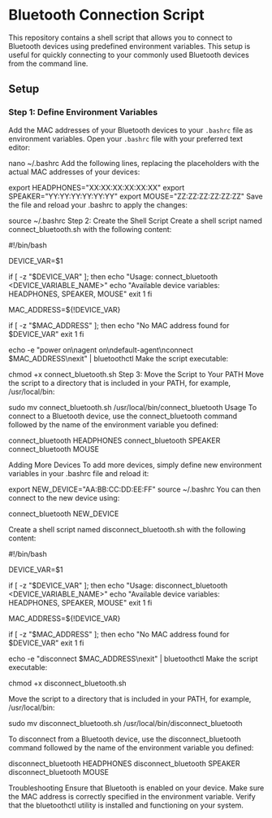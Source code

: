# Bluetooth Connection Script

This repository contains a shell script that allows you to connect to Bluetooth devices using predefined environment variables. This setup is useful for quickly connecting to your commonly used Bluetooth devices from the command line.

## Setup

### Step 1: Define Environment Variables

Add the MAC addresses of your Bluetooth devices to your `.bashrc` file as environment variables. Open your `.bashrc` file with your preferred text editor:

nano ~/.bashrc
Add the following lines, replacing the placeholders with the actual MAC addresses of your devices:


export HEADPHONES="XX:XX:XX:XX:XX:XX"
export SPEAKER="YY:YY:YY:YY:YY:YY"
export MOUSE="ZZ:ZZ:ZZ:ZZ:ZZ:ZZ"
Save the file and reload your .bashrc to apply the changes:

source ~/.bashrc
Step 2: Create the Shell Script
Create a shell script named connect_bluetooth.sh with the following content:

#!/bin/bash

DEVICE_VAR=$1

if [ -z "$DEVICE_VAR" ]; then
  echo "Usage: connect_bluetooth <DEVICE_VARIABLE_NAME>"
  echo "Available device variables: HEADPHONES, SPEAKER, MOUSE"
  exit 1
fi

MAC_ADDRESS=${!DEVICE_VAR}

if [ -z "$MAC_ADDRESS" ]; then
  echo "No MAC address found for $DEVICE_VAR"
  exit 1
fi

echo -e "power on\nagent on\ndefault-agent\nconnect $MAC_ADDRESS\nexit" | bluetoothctl
Make the script executable:

chmod +x connect_bluetooth.sh
Step 3: Move the Script to Your PATH
Move the script to a directory that is included in your PATH, for example, /usr/local/bin:

sudo mv connect_bluetooth.sh /usr/local/bin/connect_bluetooth
Usage
To connect to a Bluetooth device, use the connect_bluetooth command followed by the name of the environment variable you defined:

connect_bluetooth HEADPHONES
connect_bluetooth SPEAKER
connect_bluetooth MOUSE

Adding More Devices
To add more devices, simply define new environment variables in your .bashrc file and reload it:

export NEW_DEVICE="AA:BB:CC:DD:EE:FF"
source ~/.bashrc
You can then connect to the new device using:

connect_bluetooth NEW_DEVICE

Create a shell script named disconnect_bluetooth.sh with the following content:

#!/bin/bash

DEVICE_VAR=$1

if [ -z "$DEVICE_VAR" ]; then
  echo "Usage: disconnect_bluetooth <DEVICE_VARIABLE_NAME>"
  echo "Available device variables: HEADPHONES, SPEAKER, MOUSE"
  exit 1
fi

MAC_ADDRESS=${!DEVICE_VAR}

if [ -z "$MAC_ADDRESS" ]; then
  echo "No MAC address found for $DEVICE_VAR"
  exit 1
fi

echo -e "disconnect $MAC_ADDRESS\nexit" | bluetoothctl
Make the script executable:

chmod +x disconnect_bluetooth.sh

Move the script to a directory that is included in your PATH, for example, /usr/local/bin:

sudo mv disconnect_bluetooth.sh /usr/local/bin/disconnect_bluetooth

To disconnect from a Bluetooth device, use the disconnect_bluetooth command followed by the name of the environment variable you defined:

disconnect_bluetooth HEADPHONES
disconnect_bluetooth SPEAKER
disconnect_bluetooth MOUSE

Troubleshooting
Ensure that Bluetooth is enabled on your device.
Make sure the MAC address is correctly specified in the environment variable.
Verify that the bluetoothctl utility is installed and functioning on your system.
